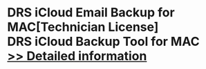 # DRS iCloud Email Backup for MAC[Technician License]<br />DRS iCloud Backup Tool for MAC<br />[>> Detailed information](https://secure.shareit.com/shareit/product.html?productid=301004927&affiliateid=200057808)